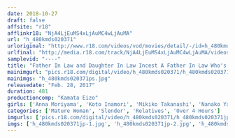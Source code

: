 ```yaml
---
date: 2018-10-27
draft: false
affsite: "r18"
afflinkr18: "NjA4LjEuMS4xLjAuMC4wLjAuMA"
url: "h_480kmds020371"
urloriginal: "http://www.r18.com/videos/vod/movies/detail/-/id=h_480kmds020371"
urlfinal: "http://media.r18.com/track/NjA4LjEuMS4xLjAuMC4wLjAuMA/videos/vod/movies/detail/-/id=h_480kmds020371"
samplevid: "----"
title: "Father In Law and Daughter In Law Incest A Father In Law Who's Sex Drive Hasn't Diminshed A Son's Wife Who Loves The Feeling Of Hot And Sticky Sex 30 Ladies/8 Hours"
mainimgurl: "pics.r18.com/digital/video/h_480kmds020371/h_480kmds020371ps.jpg"
mainimgs: "h_480kmds020371ps.jpg"
releasedate: "Feb. 28, 2017"
duration: 481
productioncomp: "Kamata Eizo"
girls: ['Anna Moriyama', 'Koto Inamori', 'Mikiko Takanashi', 'Nanako Yabe', 'Mayumi Honjo']
categories: ['Mature Woman', 'Slender', 'Relatives', 'Over 4 Hours']
imgurls: ['pics.r18.com/digital/video/h_480kmds020371/h_480kmds020371jp-1.jpg', 'pics.r18.com/digital/video/h_480kmds020371/h_480kmds020371jp-2.jpg', 'pics.r18.com/digital/video/h_480kmds020371/h_480kmds020371jp-3.jpg', 'pics.r18.com/digital/video/h_480kmds020371/h_480kmds020371jp-4.jpg', 'pics.r18.com/digital/video/h_480kmds020371/h_480kmds020371jp-5.jpg', 'pics.r18.com/digital/video/h_480kmds020371/h_480kmds020371jp-6.jpg', 'pics.r18.com/digital/video/h_480kmds020371/h_480kmds020371jp-7.jpg', 'pics.r18.com/digital/video/h_480kmds020371/h_480kmds020371jp-8.jpg', 'pics.r18.com/digital/video/h_480kmds020371/h_480kmds020371jp-9.jpg', 'pics.r18.com/digital/video/h_480kmds020371/h_480kmds020371jp-10.jpg', 'pics.r18.com/digital/video/h_480kmds020371/h_480kmds020371jp-11.jpg', 'pics.r18.com/digital/video/h_480kmds020371/h_480kmds020371jp-12.jpg', 'pics.r18.com/digital/video/h_480kmds020371/h_480kmds020371jp-13.jpg', 'pics.r18.com/digital/video/h_480kmds020371/h_480kmds020371jp-14.jpg', 'pics.r18.com/digital/video/h_480kmds020371/h_480kmds020371jp-15.jpg', 'pics.r18.com/digital/video/h_480kmds020371/h_480kmds020371jp-16.jpg', 'pics.r18.com/digital/video/h_480kmds020371/h_480kmds020371jp-17.jpg', 'pics.r18.com/digital/video/h_480kmds020371/h_480kmds020371jp-18.jpg', 'pics.r18.com/digital/video/h_480kmds020371/h_480kmds020371jp-19.jpg', 'pics.r18.com/digital/video/h_480kmds020371/h_480kmds020371jp-20.jpg']
imgs: ['h_480kmds020371jp-1.jpg', 'h_480kmds020371jp-2.jpg', 'h_480kmds020371jp-3.jpg', 'h_480kmds020371jp-4.jpg', 'h_480kmds020371jp-5.jpg', 'h_480kmds020371jp-6.jpg', 'h_480kmds020371jp-7.jpg', 'h_480kmds020371jp-8.jpg', 'h_480kmds020371jp-9.jpg', 'h_480kmds020371jp-10.jpg', 'h_480kmds020371jp-11.jpg', 'h_480kmds020371jp-12.jpg', 'h_480kmds020371jp-13.jpg', 'h_480kmds020371jp-14.jpg', 'h_480kmds020371jp-15.jpg', 'h_480kmds020371jp-16.jpg', 'h_480kmds020371jp-17.jpg', 'h_480kmds020371jp-18.jpg', 'h_480kmds020371jp-19.jpg', 'h_480kmds020371jp-20.jpg']
---
```

